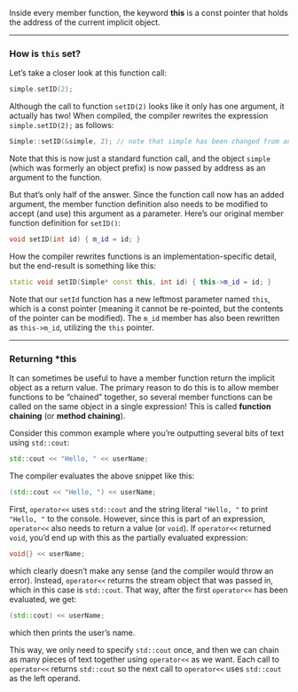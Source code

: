 Inside every member function, the keyword **this** is a const pointer that holds the address of the current implicit object.

---

### How is `this` set?

Let’s take a closer look at this function call:

```cpp
simple.setID(2);
```

Although the call to function `setID(2)` looks like it only has one argument, it actually has two! When compiled, the compiler rewrites the expression `simple.setID(2);` as follows:

```cpp
Simple::setID(&simple, 2); // note that simple has been changed from an object prefix to a function argument!
```

Note that this is now just a standard function call, and the object `simple` (which was formerly an object prefix) is now passed by address as an argument to the function.

But that’s only half of the answer. Since the function call now has an added argument, the member function definition also needs to be modified to accept (and use) this argument as a parameter. Here’s our original member function definition for `setID()`:

```cpp
void setID(int id) { m_id = id; }
```

How the compiler rewrites functions is an implementation-specific detail, but the end-result is something like this:

```cpp
static void setID(Simple* const this, int id) { this->m_id = id; }
```

Note that our `setId` function has a new leftmost parameter named `this`, which is a const pointer (meaning it cannot be re-pointed, but the contents of the pointer can be modified). The `m_id` member has also been rewritten as `this->m_id`, utilizing the `this` pointer.

---

### Returning *this

It can sometimes be useful to have a member function return the implicit object as a return value. The primary reason to do this is to allow member functions to be “chained” together, so several member functions can be called on the same object in a single expression! This is called **function chaining** (or **method chaining**).

Consider this common example where you’re outputting several bits of text using `std::cout`:

```cpp
std::cout << "Hello, " << userName;
```

The compiler evaluates the above snippet like this:

```cpp
(std::cout << "Hello, ") << userName;
```

First, `operator<<` uses `std::cout` and the string literal `"Hello, "` to print `"Hello, "` to the console. However, since this is part of an expression, `operator<<` also needs to return a value (or `void`). If `operator<<` returned `void`, you’d end up with this as the partially evaluated expression:

```cpp
void{} << userName;
```

which clearly doesn’t make any sense (and the compiler would throw an error). Instead, `operator<<` returns the stream object that was passed in, which in this case is `std::cout`. That way, after the first `operator<<` has been evaluated, we get:

```cpp
(std::cout) << userName;
```

which then prints the user’s name.

This way, we only need to specify `std::cout` once, and then we can chain as many pieces of text together using `operator<<` as we want. Each call to `operator<<` returns `std::cout` so the next call to `operator<<` uses `std::cout` as the left operand.